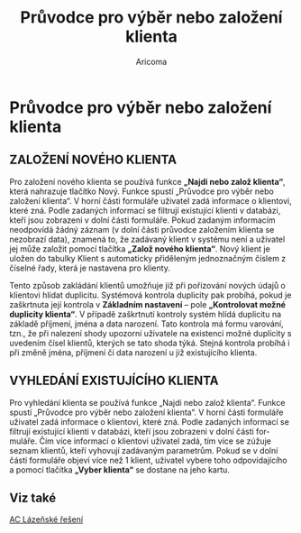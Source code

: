 ﻿---
    title: "Průvodce pro výběr nebo založení klienta"
    author: Aricoma
    ms.date: 04/30/2018
    ms.topic: article
    ms.prod: dynamics-nav-2017
    ms.contentlocale: cs-cz
    ms.lasthandoff: 04/30/2018
---

# Průvodce pro výběr nebo založení klienta

## ZALOŽENÍ NOVÉHO KLIENTA
Pro založení nového klienta se používá funkce **„Najdi nebo založ klienta“**, která nahrazuje tlačítko Nový. Funkce spustí „Průvodce pro výběr nebo založení klienta“. V horní části formuláře uživatel zadá informace o klientovi, které zná. Podle zadaných informací se filtrují existující klienti v databázi, kteří jsou zobrazeni v dolní části formuláře. Pokud zadaným informacím neodpovídá žádný záznam (v dolní části průvodce založením klienta se nezobrazí data), znamená to, že zadávaný klient v systému není a uživatel jej může založit pomocí tlačítka **„Založ nového klienta“**.
Nový klient je uložen do tabulky Klient s automaticky přiděleným jednoznačným číslem z číselné řady, která je nastavena pro klienty.

Tento způsob zakládání klientů umožňuje již při pořizování nových údajů o klientovi hlídat duplicitu. Systémová kontrola duplicity pak probíhá, pokud je zaškrtnuta její kontrola v **Základním nastavení** – pole **„Kontrolovat možné duplicity klienta“**. V případě zaškrtnutí kontroly systém hlídá duplicitu na základě příjmení, jména a data narození. Tato kontrola má formu varování, tzn., že při nalezení shody upozorní uživatele na existenci možné duplicity s uvedením čísel klientů, kterých se tato shoda týká.
Stejná kontrola probíhá i při změně jména, příjmení či data narození u již existujícího klienta.

## VYHLEDÁNÍ EXISTUJÍCÍHO KLIENTA
Pro vyhledání klienta se používá funkce „Najdi nebo založ klienta“. Funkce spustí „Průvodce pro výběr nebo založení klienta“. V horní části formuláře uživatel zadá informace o klientovi, které zná. Podle zadaných informací se filtrují existující klienti v databázi, kteří jsou zobrazeni v dolní části for-muláře. Čím více informací o klientovi uživatel zadá, tím více se zúžuje seznam klientů, kteří vyhovují zadávaným parametrům. Pokud se v dolní části formuláře objeví více než 1 klient, uživatel vybere toho odpovídajícího a pomocí tlačítka **„Vyber klienta“** se dostane na jeho kartu. 



## <a name="see-also"></a>Viz také
[AC Lázeňské řešení](spa-solution.md)